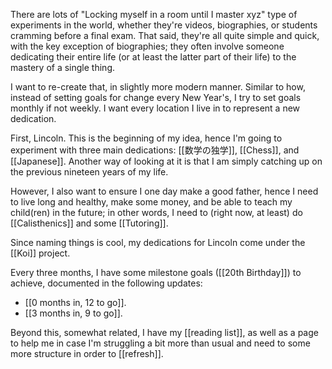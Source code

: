 There are lots of "Locking myself in a room until I master xyz" type of experiments in the world, whether they're videos, biographies, or students cramming before a final exam. That said, they're all quite simple and quick, with the key exception of biographies; they often involve someone dedicating their entire life (or at least the latter part of their life) to the mastery of a single thing.

I want to re-create that, in slightly more modern manner. Similar to how, instead of setting goals for change every New Year's, I try to set goals monthly if not weekly. I want every location I live in to represent a new dedication.

First, Lincoln. This is the beginning of my idea, hence I'm going to experiment with three main dedications: [[数学の独学]], [[Chess]], and [[Japanese]]. Another way of looking at it is that I am simply catching up on the previous nineteen years of my life.

However, I also want to ensure I one day make a good father, hence I need to live long and healthy, make some money, and be able to teach my child(ren) in the future; in other words, I need to (right now, at least) do [[Calisthenics]] and some [[Tutoring]].

Since naming things is cool, my dedications for Lincoln come under the [[Koi]] project.

Every three months, I have some milestone goals ([[20th Birthday]]) to achieve, documented in the following updates:

- [[0 months in, 12 to go]].
- [[3 months in, 9 to go]].

Beyond this, somewhat related, I have my [[reading list]], as well as a page to help me in case I'm struggling a bit more than usual and need to some more structure in order to [[refresh]].